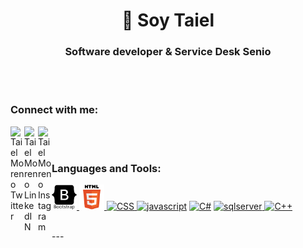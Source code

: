 <h1 align="center">👋 Soy Taiel</h1>
<h3 align="center">Software developer & Service Desk Senio </h3>


<br />
<br />

<h3 align="left">Connect with me:</h3>
<p align="left">
<a href="https://twitter.com/TaielMoreno">
<img align="left" alt="Taiel Moreno Twitter" width="22px" src="https://graffica.ams3.digitaloceanspaces.com/2023/07/rQYXqS5v-F1ySdm9WYAIbjHo-1024x1024.jpeg" />
</a>
<a href="https://www.linkedin.com/in/taiel-moreno/">
<img align="left" alt="Taiel Moreno LinkedIN" width="22px" src="https://icongr.am/fontawesome/linkedin.svg?size=128&color=70c8ff" />
</a>
<a href="https://www.instagram.com/taielmorenoo/">
<img align="left" alt="Taiel Moreno Instagram" width="22px" src="https://icongr.am/fontawesome/instagram.svg?size=128&color=70c8ff" />
</a>

<br />
<br />


<h3 align="left">Languages and Tools:</h3>
<p align="left"> 
<a href="https://getbootstrap.com" target="_blank"> <img src="https://raw.githubusercontent.com/devicons/devicon/master/icons/bootstrap/bootstrap-plain-wordmark.svg" alt="bootstrap" width="40" height="40"/> </a> 
<a href="https://html.spec.whatwg.org/multipage/" target="_blank"> <img src="https://raw.githubusercontent.com/devicons/devicon/master/icons/html5/html5-original-wordmark.svg" alt="html5" width="40" height="40"/> </a>
<a href="https://developer.mozilla.org/es/docs/Web/CSS" target="_blank"> <img src="https://cdn-icons-png.flaticon.com/512/919/919826.png" alt="CSS" width="40" height="40"/> </a>
<a href="https://developer.mozilla.org/es/docs/Web/JavaScript" target="_blank"> <img src="https://cdn-icons-png.flaticon.com/512/5968/5968292.png" alt="javascript" width="40" height="40"/></a>
<a href="https://dotnet.microsoft.com/es-es/languages/csharp" target="_blank"> <img src="https://static-00.iconduck.com/assets.00/c-sharp-c-icon-1822x2048-wuf3ijab.png" alt="C#" width="40" height="40"/></a>
<a href="https://www.microsoft.com/es-ar/sql-server/sql-server-downloads" target="_blank"> <img src="https://c0.klipartz.com/pngpicture/134/537/gratis-png-microsoft-sql-server-sql-server-management-studio-sql-server-integration-services-servidor-de-base-de-datos-microsoft.png" alt="sqlserver" width="40" height="40"/> </a> 
<a href="https://es.wikipedia.org/wiki/C%2B%2B" target="_blank"> <img src="https://upload.wikimedia.org/wikipedia/commons/thumb/1/18/ISO_C%2B%2B_Logo.svg/1200px-ISO_C%2B%2B_Logo.svg.png" alt="C++" width="40" height="40"/></a>
</p>

<br />
---
